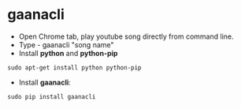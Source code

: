 # gaanacli
* Open Chrome tab, play youtube song directly from command line.
* Type - gaanacli "song name"
* Install **python** and **python-pip** 
```
sudo apt-get install python python-pip
```
* Install **gaanacli**:
```
sudo pip install gaanacli
```
